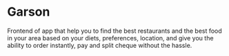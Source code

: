 # Garson

Frontend of app that help you to find the best restaurants and the best food in your area based on your diets, preferences, location, and give you the ability to order instantly, pay and split cheque without the hassle.
